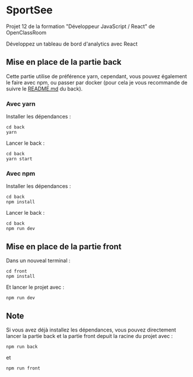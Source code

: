# SportSee

Projet 12 de la formation "Développeur JavaScript / React" de OpenClassRoom

Développez un tableau de bord d'analytics avec React

## Mise en place de la partie back

Cette partie utilise de préférence yarn, cependant, vous pouvez également le faire avec npm, ou passer par docker (pour cela je vous recommande de suivre le [README.md](./back/README.md#3-project-with-docker) du back).

### Avec yarn

Installer les dépendances :

```
cd back
yarn
```

Lancer le back :

```
cd back
yarn start
```

### Avec npm

Installer les dépendances :

```
cd back
npm install
```

Lancer le back :

```
cd back
npm run dev
```

## Mise en place de la partie front

Dans un nouveal terminal :

```
cd front
npm install
```

Et lancer le projet avec :

```
npm run dev
```

## Note

Si vous avez déjà installez les dépendances, vous pouvez directement lancer la partie back et la partie front depuit la racine du projet avec :

```
npm run back
```

et

```
npm run front
```
